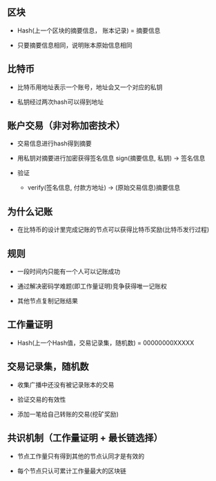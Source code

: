 ## 区块

- Hash(上一个区块的摘要信息， 账本记录) = 摘要信息

- 只要摘要信息相同，说明账本原始信息相同



## 比特币

- 比特币用地址表示一个账号，地址会又一个对应的私钥

- 私钥经过两次hash可以得到地址



## 账户交易（非对称加密技术）

- 交易信息进行hash得到摘要

- 用私钥对摘要进行加密获得签名信息 sign(摘要信息, 私钥) -> 签名信息

- 验证

	- verify(签名信息, 付款方地址) -> (原始交易信息)摘要信息
	
	

## 为什么记账

- 在比特币的设计里完成记账的节点可以获得比特币奖励(比特币发行过程)



## 规则

- 一段时间内只能有一个人可以记账成功

- 通过解决密码学难题(即工作量证明)竞争获得唯一记账权

- 其他节点复制记账结果



## 工作量证明

- Hash(上一个Hash值，交易记录集，随机数) = 00000000XXXXX


## 交易记录集，随机数

- 收集广播中还没有被记录账本的交易

- 验证交易的有效性

- 添加一笔给自己转账的交易(挖矿奖励)


## 共识机制（工作量证明 + 最长链选择）

- 节点工作量只有得到其他的节点认同才是有效的

- 每个节点只认可累计工作量最大的区块链





